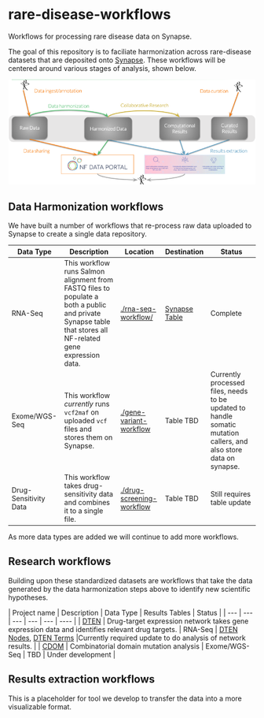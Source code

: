 # rare-disease-workflows
Workflows for processing rare disease data on Synapse.

The goal of this repository is to faciliate harmonization across rare-disease datasets that are deposited onto [Synapse](http://synapse.org). These workflows will be centered around various stages of analysis, shown below.

![Alt text](doc/workflowCats.png?raw=true "Workflows")

## Data Harmonization workflows
We have built a number of workflows that re-process raw data uploaded to Synapse to create a single data repository.

| Data Type | Description | Location | Destination | Status
| --- | --- | --- | --- | --- | 
| RNA-Seq | This workflow runs Salmon alignment from FASTQ files to populate a both a public and private Synapse table that stores all NF-related gene expression data. | [./rna-seq-workflow/](./rna-seq-workflow) | [Synapse Table]() | Complete 
| Exome/WGS-Seq | This workflow *currently* runs `vcf2maf` on uploaded `vcf` files and stores them on Synapse.  | [./gene-variant-workflow](./gene-variant/workflow) | Table TBD | Currently processed files, needs to be updated to handle somatic mutation callers, and also store data on synapse.|
| Drug-Sensitivity Data | This workflow takes drug-sensitivity data and combines it to a single file. | [./drug-screening-workflow](drug-screening-workflow) | Table TBD | Still requires table update |

As more data types are added we will continue to add more workflows. 

## Research workflows
Building upon these standardized datasets are workflows that take the data generated by the data harmonization steps above to identify new scientific hypotheses.

| Project name | Description | Data Type | Results Tables | Status | 
| --- | --- | --- | --- | --- | ---- |
| [DTEN](http://github.org/sage-bionetworks/dten) | Drug-target expression network takes gene expression data and identifies relevant drug targets. | RNA-Seq | [DTEN Nodes](https://www.synapse.org/#!Synapse:syn18779013/tables/), [DTEN Terms]() |Currently required update to do analysis of network results. |
| [CDOM](https://github.com/aabaker99/cdom) | Combinatorial domain mutation analysis | Exome/WGS-Seq | TBD | Under development | 

## Results extraction workflows
This  is a placeholder for tool we develop to transfer the data into a more visualizable format.
